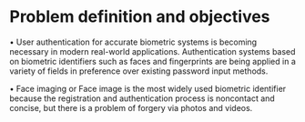# Problem definition and objectives 
•	User authentication for accurate biometric systems is becoming necessary in modern real-world applications. Authentication systems based on biometric identifiers such as faces and fingerprints are being applied in a variety of fields in preference over existing password input methods.

•	Face imaging or Face image  is the most widely used biometric identifier because the registration and authentication process is noncontact and concise, but there is a problem of forgery via photos and videos.

